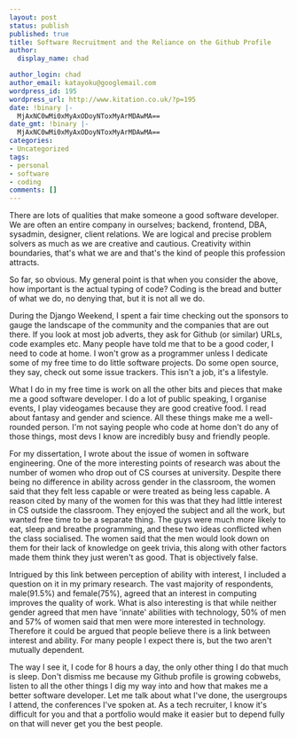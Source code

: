 ```yaml
---
layout: post
status: publish
published: true
title: Software Recruitment and the Reliance on the Github Profile
author:
  display_name: chad

author_login: chad
author_email: katayoku@googlemail.com
wordpress_id: 195
wordpress_url: http://www.kitation.co.uk/?p=195
date: !binary |-
  MjAxNC0wMi0xMyAxODoyNToxMyArMDAwMA==
date_gmt: !binary |-
  MjAxNC0wMi0xMyAxODoyNToxMyArMDAwMA==
categories:
- Uncategorized
tags:
- personal
- software
- coding
comments: []
---
```

<p>There are lots of qualities that make someone a good software developer. We are often an entire company in ourselves; backend, frontend, DBA, sysadmin, designer, client relations. We are logical and precise problem solvers as much as we are creative and cautious. Creativity within boundaries, that's what we are and that's the kind of people this profession attracts.</p>
<!--more-->
<p>So far, so obvious. My general point is that when you consider the above, how important is the actual typing of code? Coding is the bread and butter of what we do, no denying that, but it is not all we do.</p>
<p>During the Django Weekend, I spent a fair time checking out the sponsors to gauge the landscape of the community and the companies that are out there. If you look at most job adverts, they ask for Github (or similar) URLs, code examples etc. Many people have told me that to be a good coder, I need to code at home. I won't grow as a programmer unless I dedicate some of my free time to do little software projects. Do some open source, they say, check out some issue trackers. This isn't a job, it's a lifestyle.</p>
<p>What I do in my free time is work on all the other bits and pieces that make me a good software developer. I do a lot of public speaking, I organise events, I play videogames because they are good creative food. I read about fantasy and gender and science. All these things make me a well-rounded person. I'm not saying people who code at home don't do any of those things, most devs I know are incredibly busy and friendly people.</p>
<p>For my dissertation, I wrote about the issue of women in software engineering. One of the more interesting points of research was about the number of women who drop out of CS courses at university. Despite there being no difference in ability across gender in the classroom, the women said that they felt less capable or were treated as being less capable. A reason cited by many of the women for this was that they had little interest in CS outside the classroom. They enjoyed the subject and all the work, but wanted free time to be a separate thing. The guys were much more likely to eat, sleep and breathe programming, and these two ideas conflicted when the class socialised. The women said that the men would look down on them for their lack of knowledge on geek trivia, this along with other factors made them think they just weren't as good. That is objectively false.</p>
<p>Intrigued by this link between perception of ability with interest, I included a question on it in my primary research. The vast majority of respondents, male(91.5%) and female(75%), agreed that an interest in computing improves the quality of work. What is also interesting is that while neither gender agreed that men have 'innate' abilities with technology, 50% of men and 57% of women said that men were more interested in technology. Therefore it could be argued that people believe there is a link between interest and ability. For many people I expect there is, but the two aren't mutually dependent.</p>
<p>The way I see it, I code for 8 hours a day, the only other thing I do that much is sleep. Don't dismiss me because my Github profile is growing cobwebs, listen to all the other things I dig my way into and how that makes me a better software developer. Let me talk about what I've done, the usergroups I attend, the conferences I've spoken at. As a tech recruiter, I know it's difficult for you and that a portfolio would make it easier but to depend fully on that will never get you the best people.</p>
